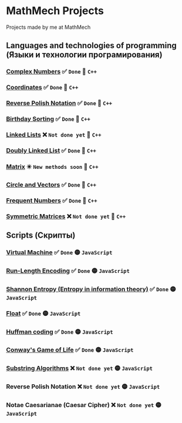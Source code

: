 # MathMech Projects
Projects made by me at MathMech

## Languages and technologies of programming (Языки и технологии програмирования)
### [Complex Numbers](https://github.com/aqerd/MathMech-Projects/tree/main/ComplexNumbers) :white_check_mark: `Done` :large_blue_circle: `C++`
### [Coordinates](https://github.com/aqerd/MathMech-Projects/tree/main/Coordinates) :white_check_mark: `Done` :large_blue_circle: `C++`
### [Reverse Polish Notation](https://github.com/aqerd/MathMech-Projects/tree/main/ReversePolishNotation) :white_check_mark: `Done` :large_blue_circle: `C++`
### [Birthday Sorting](https://github.com/aqerd/MathMech-Projects/tree/main/BirthdaySorting) :white_check_mark: `Done` :large_blue_circle: `C++`
### [Linked Lists](https://github.com/aqerd/MathMech-Projects/tree/main/Linked%20Lists) :x: `Not done yet` :large_blue_circle: `C++`
### [Doubly Linked List](https://github.com/aqerd/MathMech-Projects/tree/main/DoublyLinkedList) :white_check_mark: `Done` :large_blue_circle: `C++`
### [Matrix](https://github.com/aqerd/MathMech-Projects/tree/main/Matrix) :eight_pointed_black_star: `New methods soon` :large_blue_circle: `C++`
### [Circle and Vectors](https://github.com/aqerd/MathMech-Projects/tree/main/Circle%20and%20Vectors) :white_check_mark: `Done` :large_blue_circle: `C++`
### [Frequent Numbers](https://github.com/aqerd/MathMech-Projects/tree/main/FrequentNumbers) :white_check_mark: `Done` :large_blue_circle: `C++`
### [Symmetric Matrices](https://github.com/aqerd/MathMech-Projects/tree/main/Symmetric%20Matrices) :x: `Not done yet` :large_blue_circle: `C++`

## Scripts (Скрипты)
### [Virtual Machine](https://github.com/aqerd/MathMech-Projects/tree/main/VirtualMachine) :white_check_mark: `Done` :yellow_circle: `JavaScript`
### [Run-Length Encoding](https://github.com/aqerd/MathMech-Projects/tree/main/RunLengthEncoding) :white_check_mark: `Done` :yellow_circle: `JavaScript`
### [Shannon Entropy (Entropy in information theory)](https://github.com/aqerd/MathMech-Projects/tree/main/ShannonEntropy) :white_check_mark: `Done` :yellow_circle: `JavaScript`
### [Float](https://github.com/aqerd/MathMech-Projects/tree/main/Float) :white_check_mark: `Done` :yellow_circle: `JavaScript`
### [Huffman coding](https://github.com/aqerd/MathMech-Projects/tree/main/HuffmanCoding) :white_check_mark: `Done` :yellow_circle: `JavaScript`
### [Conway's Game of Life](https://github.com/aqerd/MathMech-Projects/tree/main/Conway's%20Game%20of%20Life) :white_check_mark: `Done` :yellow_circle: `JavaScript`
### [Substring Algorithms](https://github.com/aqerd/MathMech-Projects/tree/main/Substring%20Algorithms) :x: `Not done yet` :yellow_circle: `JavaScript`
### Reverse Polish Notation :x: `Not done yet` :yellow_circle: `JavaScript`
### Notae Caesarianae (Caesar Cipher) :x: `Not done yet` :yellow_circle: `JavaScript`
